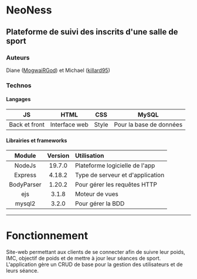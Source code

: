 NeoNess
====
Plateforme de suivi des inscrits d'une salle de sport
----

### Auteurs
Diane ([MogwaiRGod](https://github.com/MogwaiRGod)) et Michael ([killard95](https://github.com/killard95))

### Technos

#### Langages 

| JS | HTML | CSS | MySQL |
|:--:|:---:|:---:|:---:|
| Back et front | Interface web | Style | Pour la base de données |

#### Librairies et frameworks
| Module | Version | Utilisation |
|:---:|:--:|:---|
| NodeJs | 19.7.0 | Plateforme logicielle de l'app |
| Express | 4.18.2 | Type de serveur et d'application |
| BodyParser | 1.20.2 | Pour gérer les requêtes HTTP |
| ejs | 3.1.8 | Moteur de vues |
| mysql2 | 3.2.0 | Pour gérer la BDD |

<hr>

# Fonctionnement
Site-web permettant aux clients de se connecter afin de suivre leur poids, IMC, objectif de poids et de mettre à jour leur séances de sport.
L'application gère un CRUD de base pour la gestion des utilisateurs et de leurs séance.
